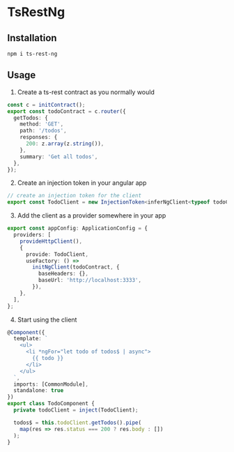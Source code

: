 # TsRestNg

## Installation

`npm i ts-rest-ng`

## Usage

1. Create a ts-rest contract as you normally would

```typescript
const c = initContract();
export const todoContract = c.router({
  getTodos: {
    method: 'GET',
    path: '/todos',
    responses: {
      200: z.array(z.string()),
    },
    summary: 'Get all todos',
  },
});
```

2. Create an injection token in your angular app

```typescript
// create an injection token for the client
export const TodoClient = new InjectionToken<inferNgClient<typeof todoContract>>('todo-client');
```

3. Add the client as a provider somewhere in your app

```typescript
export const appConfig: ApplicationConfig = {
  providers: [
    provideHttpClient(),
    {
      provide: TodoClient,
      useFactory: () =>
        initNgClient(todoContract, {
          baseHeaders: {},
          baseUrl: 'http://localhost:3333',
        }),
    },
  ],
};
```

4. Start using the client

```typescript
@Component({
  template: `
    <ul>
      <li *ngFor="let todo of todos$ | async">
        {{ todo }}
      </li>
    </ul>
  `,
  imports: [CommonModule],
  standalone: true
})
export class TodoComponent {
  private todoClient = inject(TodoClient);

  todos$ = this.todoClient.getTodos().pipe(
    map(res => res.status === 200 ? res.body : [])
  );
}
```
